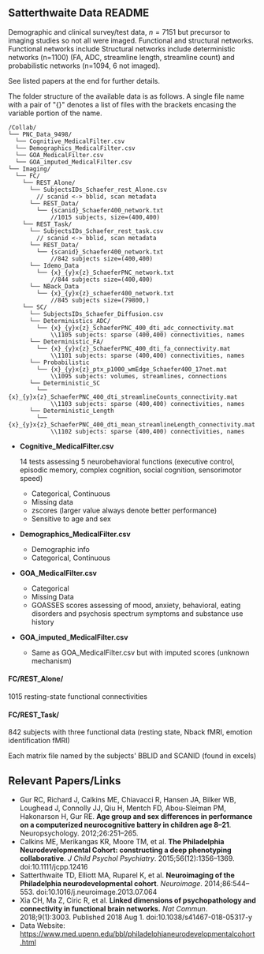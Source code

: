 ## Satterthwaite Data README

Demographic and clinical survey/test data, $n = 7151$ but precursor to imaging studies so not all were imaged. Functional and structural networks. Functional networks include  Structural networks include deterministic networks (n=1100) (FA, ADC, streamline length, streamline count) and probabilistic networks (n=1094, 6 not imaged).

See listed papers at the end for further details.

The folder structure of the available data is as follows. A single file name with a pair of "{}" denotes a list of files with the brackets encasing the variable portion of the name.

```
/Collab/
└── PNC_Data_9498/
  └── Cognitive_MedicalFilter.csv
  └── Demographics_MedicalFilter.csv
  └── GOA_MedicalFilter.csv
  └── GOA_imputed_MedicalFilter.csv
└── Imaging/
  └── FC/
    └── REST_Alone/
      └── SubjectsIDs_Schaefer_rest_Alone.csv
      	// scanid <-> bblid, scan metadata
      └── REST_Data/
        └── {scanid}_Schaefer400_network.txt
        	//1015 subjects, size=(400,400)
    └── REST_Task/
      └── SubjectsIDs_Schaefer_rest_task.csv
      	// scanid <-> bblid, scan metadata
      └── REST_Data/
        └── {scanid}_Schaefer400_network.txt
        	//842 subjects size=(400,400)
      └── Idemo_Data
        └── {x}_{y}x{z}_SchaeferPNC_network.txt
        	//844 subjects size=(400,400)
      └── NBack_Data
        └── {x}_{y}x{z}_schaefer400_network.txt
        	//845 subjects size=(79800,)
    └── SC/
      └── SubjectsIDs_Schaefer_Diffusion.csv
      └── Deterministics_ADC/
        └── {x}_{y}x{z}_SchaeferPNC_400_dti_adc_connectivity.mat
        	\\1105 subjects: sparse (400,400) connectivities, names
      └── Deterministic_FA/
        └── {x}_{y}x{z}_SchaeferPNC_400_dti_fa_connectivity.mat
        	\\1101 subjects: sparse (400,400) connectivities, names
      └── Probabilistic
        └── {x}_{y}x{z}_ptx_p1000_wmEdge_Schaefer400_17net.mat
        	\\1095 subjects: volumes, streamlines, connections
      └── Deterministic_SC
        └── {x}_{y}x{z}_SchaeferPNC_400_dti_streamlineCounts_connectivity.mat
        	\\1103 subjects: sparse (400,400) connectivities, names
      └── Deterministic_Length
        └── {x}_{y}x{z}_SchaeferPNC_400_dti_mean_streamlineLength_connectivity.mat
        	\\1102 subjects: sparse (400,400) connectivities, names
```

* **Cognitive_MedicalFilter.csv**
  
  14 tests assessing 5 neurobehavioral functions (executive control, episodic memory, complex cognition, social cognition, sensorimotor speed)
  
  * Categorical, Continuous
  * Missing data
  * zscores (larger value always denote better performance)
  * Sensitive to age and sex
  
* **Demographics_MedicalFilter.csv**
  
  * Demographic info
  * Categorical, Continuous
  
* **GOA_MedicalFilter.csv**
  
  * Categorical
  * Missing Data
  * GOASSES scores assessing of mood, anxiety, behavioral, eating disorders and psychosis spectrum symptoms and substance use history
  
* **GOA_imputed_MedicalFilter.csv**
  
  * Same as GOA_MedicalFilter.csv but with imputed scores (unknown mechanism)

#### FC/REST_Alone/

1015 resting-state functional connectivities

#### FC/REST_Task/

842 subjects with three functional data (resting state, Nback fMRI, emotion identification fMRI)

Each matrix file named by the subjects' BBLID and SCANID (found in excels)

## Relevant Papers/Links

* Gur RC, Richard J, Calkins ME, Chiavacci R, Hansen JA, Bilker WB, Loughead J, Connolly JJ, Qiu H, Mentch FD, Abou-Sleiman PM, Hakonarson H, Gur RE. **Age group and sex differences in performance on a computerized neurocognitive battery in children age 8–21**. Neuropsychology. 2012;26:251–265.
* Calkins ME, Merikangas KR, Moore TM, et al. **The Philadelphia Neurodevelopmental Cohort: constructing a deep phenotyping collaborative**. *J Child Psychol Psychiatry*. 2015;56(12):1356–1369. doi:10.1111/jcpp.12416
* Satterthwaite TD, Elliott MA, Ruparel K, et al. **Neuroimaging of the Philadelphia neurodevelopmental cohort**. *Neuroimage*. 2014;86:544–553. doi:10.1016/j.neuroimage.2013.07.064
* Xia CH, Ma Z, Ciric R, et al. **Linked dimensions of psychopathology and connectivity in functional brain networks.** *Nat Commun*. 2018;9(1):3003. Published 2018 Aug 1. doi:10.1038/s41467-018-05317-y
* Data Website: <https://www.med.upenn.edu/bbl/philadelphianeurodevelopmentalcohort.html>



